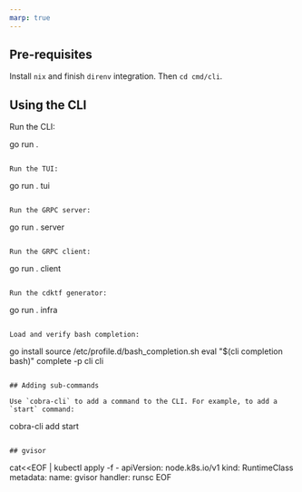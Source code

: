 ```yaml
---
marp: true
---
```


## Pre-requisites

Install `nix` and finish `direnv` integration. Then `cd cmd/cli`.

## Using the CLI

Run the CLI:

go run .

```

Run the TUI:

```

go run . tui

```

Run the GRPC server:

```

go run . server

```

Run the GRPC client:

```

go run . client

```

Run the cdktf generator:

```

go run . infra

```

Load and verify bash completion:

```

go install
source /etc/profile.d/bash_completion.sh
eval "$(cli completion bash)"
complete -p cli
cli <TAB>

```

## Adding sub-commands

Use `cobra-cli` to add a command to the CLI. For example, to add a `start` command:

```

cobra-cli add start

```

## gvisor

```

cat<<EOF | kubectl apply -f -
apiVersion: node.k8s.io/v1
kind: RuntimeClass
metadata:
name: gvisor
handler: runsc
EOF

```

```
